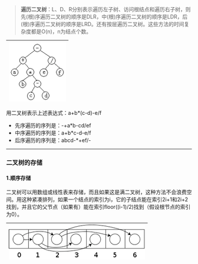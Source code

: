 > **遍历二叉树**：L、D、R分别表示遍历左子树、访问根结点和遍历右子树，则先\(根\)序遍历二叉树的顺序是DLR，中\(根\)序遍历二叉树的顺序是LDR，后\(根\)序遍历二叉树的顺序是LRD。还有按层遍历二叉树。这些方法的时间复杂度都是O\(n\)，n为结点个数。

| ![](/assets/import6.13.png) |
| :---: |


用二叉树表示上述表达式：a+b\*\(c-d\)-e/f

* 先序遍历的序列是：-+a\*b-cd/ef
* 中序遍历的序列是：a+b\*c-d-e/f
* 后序遍历的序列是：abcd-\*+ef/-

---

### **二叉树的存储**

#### 1.**顺序存储**

二叉树可以用数组或线性表来存储，而且如果这是满二叉树，这种方法不会浪费空间。用这种紧凑排列，如果一个结点的索引为i，它的子结点能在索引2i+1和2i+2找到，并且它的父节点（如果有）能在索引floor\(\(i-1\)/2\)找到（假设根节点的索引为0）。

| ![](/assets/import6.13.1.png) |
| :---: |


